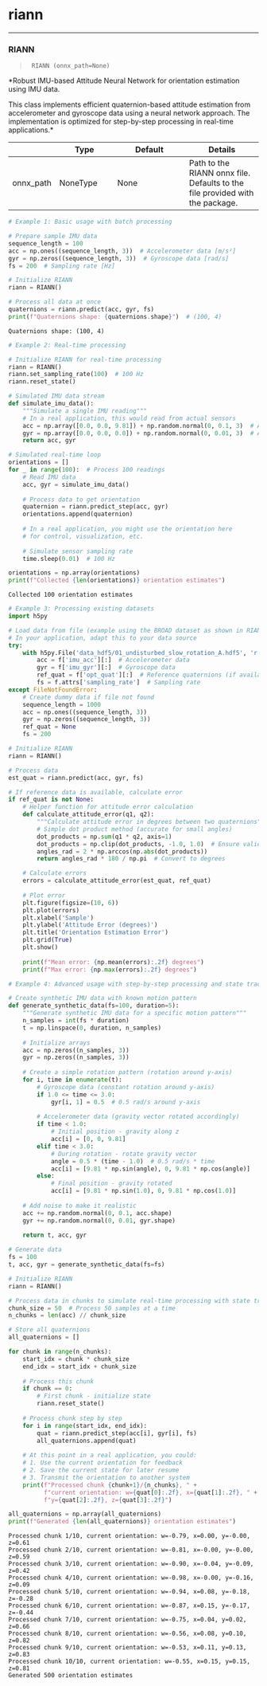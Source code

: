 # riann


<!-- WARNING: THIS FILE WAS AUTOGENERATED! DO NOT EDIT! -->

------------------------------------------------------------------------

### RIANN

>      RIANN (onnx_path=None)

\*Robust IMU-based Attitude Neural Network for orientation estimation
using IMU data.

This class implements efficient quaternion-based attitude estimation
from accelerometer and gyroscope data using a neural network approach.
The implementation is optimized for step-by-step processing in real-time
applications.\*

<table>
<colgroup>
<col style="width: 6%" />
<col style="width: 25%" />
<col style="width: 34%" />
<col style="width: 34%" />
</colgroup>
<thead>
<tr class="header">
<th></th>
<th><strong>Type</strong></th>
<th><strong>Default</strong></th>
<th><strong>Details</strong></th>
</tr>
</thead>
<tbody>
<tr class="odd">
<td>onnx_path</td>
<td>NoneType</td>
<td>None</td>
<td>Path to the RIANN onnx file. Defaults to the file provided with the
package.</td>
</tr>
</tbody>
</table>

``` python
# Example 1: Basic usage with batch processing

# Prepare sample IMU data
sequence_length = 100
acc = np.ones((sequence_length, 3))  # Accelerometer data [m/s²]
gyr = np.zeros((sequence_length, 3))  # Gyroscope data [rad/s]
fs = 200  # Sampling rate [Hz]

# Initialize RIANN
riann = RIANN()

# Process all data at once
quaternions = riann.predict(acc, gyr, fs)
print(f"Quaternions shape: {quaternions.shape}")  # (100, 4)
```

    Quaternions shape: (100, 4)

``` python
# Example 2: Real-time processing

# Initialize RIANN for real-time processing
riann = RIANN()
riann.set_sampling_rate(100)  # 100 Hz
riann.reset_state()

# Simulated IMU data stream
def simulate_imu_data():
    """Simulate a single IMU reading"""
    # In a real application, this would read from actual sensors
    acc = np.array([0.0, 0.0, 9.81]) + np.random.normal(0, 0.1, 3)  # Add noise
    gyr = np.array([0.0, 0.0, 0.0]) + np.random.normal(0, 0.01, 3)  # Add noise
    return acc, gyr

# Simulated real-time loop
orientations = []
for _ in range(100):  # Process 100 readings
    # Read IMU data
    acc, gyr = simulate_imu_data()
    
    # Process data to get orientation
    quaternion = riann.predict_step(acc, gyr)
    orientations.append(quaternion)
    
    # In a real application, you might use the orientation here
    # for control, visualization, etc.
    
    # Simulate sensor sampling rate
    time.sleep(0.01)  # 100 Hz

orientations = np.array(orientations)
print(f"Collected {len(orientations)} orientation estimates")
```

    Collected 100 orientation estimates

``` python
# Example 3: Processing existing datasets
import h5py

# Load data from file (example using the BROAD dataset as shown in RIANN_Example.ipynb)
# In your application, adapt this to your data source
try:
    with h5py.File('data_hdf5/01_undisturbed_slow_rotation_A.hdf5', 'r') as f:
        acc = f['imu_acc'][:]  # Accelerometer data
        gyr = f['imu_gyr'][:]  # Gyroscope data
        ref_quat = f['opt_quat'][:]  # Reference quaternions (if available)
        fs = f.attrs['sampling_rate']  # Sampling rate
except FileNotFoundError:
    # Create dummy data if file not found
    sequence_length = 1000
    acc = np.ones((sequence_length, 3))
    gyr = np.zeros((sequence_length, 3))
    ref_quat = None
    fs = 200

# Initialize RIANN
riann = RIANN()

# Process data
est_quat = riann.predict(acc, gyr, fs)

# If reference data is available, calculate error
if ref_quat is not None:
    # Helper function for attitude error calculation
    def calculate_attitude_error(q1, q2):
        """Calculate attitude error in degrees between two quaternions"""
        # Simple dot product method (accurate for small angles)
        dot_products = np.sum(q1 * q2, axis=1)
        dot_products = np.clip(dot_products, -1.0, 1.0)  # Ensure valid acos input
        angles_rad = 2 * np.arccos(np.abs(dot_products))
        return angles_rad * 180 / np.pi  # Convert to degrees

    # Calculate errors
    errors = calculate_attitude_error(est_quat, ref_quat)
    
    # Plot error
    plt.figure(figsize=(10, 6))
    plt.plot(errors)
    plt.xlabel('Sample')
    plt.ylabel('Attitude Error (degrees)')
    plt.title('Orientation Estimation Error')
    plt.grid(True)
    plt.show()
    
    print(f"Mean error: {np.mean(errors):.2f} degrees")
    print(f"Max error: {np.max(errors):.2f} degrees")
```

``` python
# Example 4: Advanced usage with step-by-step processing and state tracking

# Create synthetic IMU data with known motion pattern
def generate_synthetic_data(fs=100, duration=5):
    """Generate synthetic IMU data for a specific motion pattern"""
    n_samples = int(fs * duration)
    t = np.linspace(0, duration, n_samples)
    
    # Initialize arrays
    acc = np.zeros((n_samples, 3))
    gyr = np.zeros((n_samples, 3))
    
    # Create a simple rotation pattern (rotation around y-axis)
    for i, time in enumerate(t):
        # Gyroscope data (constant rotation around y-axis)
        if 1.0 <= time <= 3.0:
            gyr[i, 1] = 0.5  # 0.5 rad/s around y-axis
        
        # Accelerometer data (gravity vector rotated accordingly)
        if time < 1.0:
            # Initial position - gravity along z
            acc[i] = [0, 0, 9.81]
        elif time < 3.0:
            # During rotation - rotate gravity vector
            angle = 0.5 * (time - 1.0)  # 0.5 rad/s * time
            acc[i] = [9.81 * np.sin(angle), 0, 9.81 * np.cos(angle)]
        else:
            # Final position - gravity rotated
            acc[i] = [9.81 * np.sin(1.0), 0, 9.81 * np.cos(1.0)]
    
    # Add noise to make it realistic
    acc += np.random.normal(0, 0.1, acc.shape)
    gyr += np.random.normal(0, 0.01, gyr.shape)
    
    return t, acc, gyr

# Generate data
fs = 100
t, acc, gyr = generate_synthetic_data(fs=fs)

# Initialize RIANN
riann = RIANN()

# Process data in chunks to simulate real-time processing with state tracking
chunk_size = 50  # Process 50 samples at a time
n_chunks = len(acc) // chunk_size

# Store all quaternions
all_quaternions = []

for chunk in range(n_chunks):
    start_idx = chunk * chunk_size
    end_idx = start_idx + chunk_size
    
    # Process this chunk
    if chunk == 0:
        # First chunk - initialize state
        riann.reset_state()
    
    # Process chunk step by step
    for i in range(start_idx, end_idx):
        quat = riann.predict_step(acc[i], gyr[i], fs)
        all_quaternions.append(quat)
    
    # At this point in a real application, you could:
    # 1. Use the current orientation for feedback
    # 2. Save the current state for later resume
    # 3. Transmit the orientation to another system
    print(f"Processed chunk {chunk+1}/{n_chunks}, " +
          f"current orientation: w={quat[0]:.2f}, x={quat[1]:.2f}, " +
          f"y={quat[2]:.2f}, z={quat[3]:.2f}")

all_quaternions = np.array(all_quaternions)
print(f"Generated {len(all_quaternions)} orientation estimates")
```

    Processed chunk 1/10, current orientation: w=-0.79, x=0.00, y=-0.00, z=0.61
    Processed chunk 2/10, current orientation: w=-0.81, x=-0.00, y=-0.00, z=0.59
    Processed chunk 3/10, current orientation: w=-0.90, x=-0.04, y=-0.09, z=0.42
    Processed chunk 4/10, current orientation: w=-0.98, x=-0.00, y=-0.16, z=0.09
    Processed chunk 5/10, current orientation: w=-0.94, x=0.08, y=-0.18, z=-0.28
    Processed chunk 6/10, current orientation: w=-0.87, x=0.15, y=-0.17, z=-0.44
    Processed chunk 7/10, current orientation: w=-0.75, x=0.04, y=0.02, z=0.66
    Processed chunk 8/10, current orientation: w=-0.56, x=0.08, y=0.10, z=0.82
    Processed chunk 9/10, current orientation: w=-0.53, x=0.11, y=0.13, z=0.83
    Processed chunk 10/10, current orientation: w=-0.55, x=0.15, y=0.15, z=0.81
    Generated 500 orientation estimates

